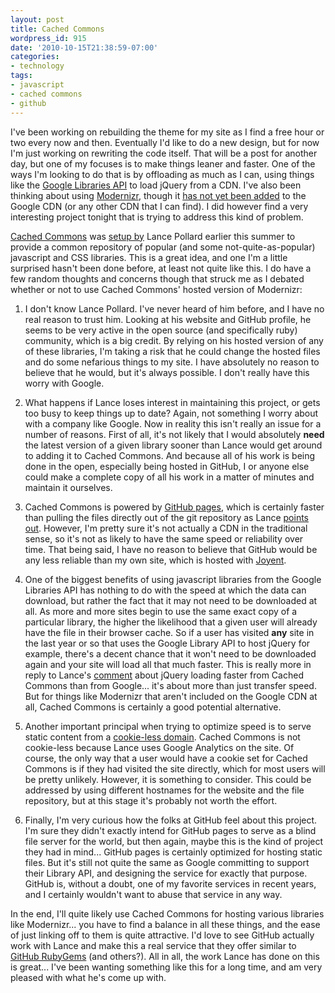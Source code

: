 ```yaml
---
layout: post
title: Cached Commons
wordpress_id: 915
date: '2010-10-15T21:38:59-07:00'
categories:
- technology
tags:
- javascript
- cached commons
- github
---
```

I've been working on rebuilding the theme for my site as I find a free hour or two every now and then.  Eventually I'd
like to do a new design, but for now I'm just working on rewriting the code itself.  That will be a post for another
day, but one of my focuses is to make things leaner and faster.  One of the ways I'm looking to do that is by offloading
as much as I can, using things like the [Google Libraries API][] to load jQuery from a CDN.  I've also been thinking
about using [Modernizr][], though it [has not yet been added][] to the Google CDN (or any other CDN that I can find).  I
did however find a very interesting project tonight that is trying to address this kind of problem.

[Cached Commons][] was [setup by][] Lance Pollard earlier this summer to provide a common repository of popular (and
some not-quite-as-popular) javascript and CSS libraries.  This is a great idea, and one I'm a little surprised hasn't
been done before, at least not quite like this.  I do have a few random thoughts and concerns though that struck me as I
debated whether or not to use Cached Commons' hosted version of Modernizr:

 1. I don't know Lance Pollard.  I've never heard of him before, and I have no real reason to trust him.  Looking at his
    website and GitHub profile, he seems to be very active in the open source (and specifically ruby) community, which
    is a big credit.  By relying on his hosted version of any of these libraries, I'm taking a risk that he could change
    the hosted files and do some nefarious things to my site.  I have absolutely no reason to believe that he would, but
    it's always possible.  I don't really have this worry with Google.

 2. What happens if Lance loses interest in maintaining this project, or gets too busy to keep things up to date?
    Again, not something I worry about with a company like Google.  Now in reality this isn't really an issue for a
    number of reasons.  First of all, it's not likely that I would absolutely **need** the latest version of a given
    library sooner than Lance would get around to adding it to Cached Commons.  And because all of his work is being
    done in the open, especially being hosted in GitHub, I or anyone else could make a complete copy of all his work in
    a matter of minutes and maintain it ourselves.

 3. Cached Commons is powered by [GitHub pages][], which is certainly faster than pulling the files directly out of the
    git repository as Lance [points out].  However, I'm pretty sure it's not actually a CDN in the traditional sense, so
    it's not as likely to have the same speed or reliability over time.  That being said, I have no reason to believe
    that GitHub would be any less reliable than my own site, which is hosted with [Joyent][].

 4. One of the biggest benefits of using javascript libraries from the Google Libraries API has nothing to do with the
    speed at which the data can download, but rather the fact that it may not need to be downloaded at all.  As more and
    more sites begin to use the same exact copy of a particular library, the higher the likelihood that a given user
    will already have the file in their browser cache.  So if a user has visited **any** site in the last year or so
    that uses the Google Library API to host jQuery for example, there's a decent chance that it won't need to be
    downloaded again and your site will load all that much faster.  This is really more in reply to Lance's [comment][]
    about jQuery loading faster from Cached Commons than from Google... it's about more than just transfer speed.  But
    for things like Modernizr that aren't included on the Google CDN at all, Cached Commons is certainly a good
    potential alternative.

 5. Another important principal when trying to optimize speed is to serve static content from a [cookie-less domain].
    Cached Commons is not cookie-less because Lance uses Google Analytics on the site.  Of course, the only way that a
    user would have a cookie set for Cached Commons is if they had visited the site directly, which for most users will
    be pretty unlikely.  However, it is something to consider.  This could be addressed by using different hostnames for
    the website and the file repository, but at this stage it's probably not worth the effort.

 6. Finally, I'm very curious how the folks at GitHub feel about this project.  I'm sure they didn't exactly intend for
    GitHub pages to serve as a blind file server for the world, but then again, maybe this is the kind of project they
    had in mind... GitHub pages is certainly optimized for hosting static files.  But it's still not quite the same as
    Google committing to support their Library API, and designing the service for exactly that purpose.  GitHub is,
    without a doubt, one of my favorite services in recent years, and I certainly wouldn't want to abuse that service in
    any way.

In the end, I'll quite likely use Cached Commons for hosting various libraries like Modernizr... you have to find a
balance in all these things, and the ease of just linking off to them is quite attractive.  I'd love to see GitHub
actually work with Lance and make this a real service that they offer similar to [GitHub RubyGems][] (and others?).  All
in all, the work Lance has done on this is great... I've been wanting something like this for a long time, and am very
pleased with what he's come up with.


[Google Libraries API]: http://code.google.com/apis/libraries/
[Modernizr]: http://www.modernizr.com/
[has not yet been added]: http://code.google.com/p/google-ajax-apis/issues/detail?id=299
[Cached Commons]: http://cachedcommons.org/
[setup by]: http://viatropos.com/blog/github-as-a-cdn/
[GitHub repository]: http://github.com/viatropos/cached-commons
[GitHub pages]: http://pages.github.com/
[points out]: http://viatropos.com/blog/github-as-a-cdn/#gotchas
[Joyent]: http://www.joyent.com/
[comment]: http://viatropos.com/blog/github-as-a-cdn/#comment-78181598
[cookie-less domain]: http://code.google.com/speed/page-speed/docs/request.html#ServeFromCookielessDomain
[GitHub RubyGems]: http://gems.github.com/
